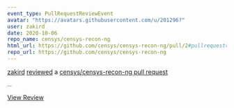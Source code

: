 ```yaml
---
event_type: PullRequestReviewEvent
avatar: "https://avatars.githubusercontent.com/u/201296?"
user: zakird
date: 2020-10-06
repo_name: censys/censys-recon-ng
html_url: https://github.com/censys/censys-recon-ng/pull/2#pullrequestreview-503305518
repo_url: https://github.com/censys/censys-recon-ng
---
```


<a href='https://github.com/zakird' target='_blank'>zakird</a> <a href='https://github.com/censys/censys-recon-ng/pull/2#pullrequestreview-503305518' target='_blank'>reviewed</a> a <a href='https://github.com/censys/censys-recon-ng/pull/2' target='_blank'>censys/censys-recon-ng pull request</a>

<small>...</small>

<a href='https://github.com/censys/censys-recon-ng/pull/2#pullrequestreview-503305518' target='_blank'>View Review</a>